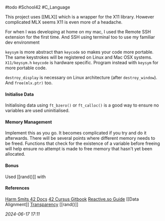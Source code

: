 #todo #School42 #C_Language 

This project uses [[MLX]] which is a wrapper for the X11 library. However complicated MLX seems X11 is even more of a headache.

For when I was developing at home on my mac, I used the Remote SSH extension for the first time. And SSH using terminal too to use my familiar dev environment

`keysym` is more abstract than `keycode` so makes your code more portable. The same keystrokes will be registered on Linux and Mac OSX systems.
`X11/keysym.h`
`keycode` is hardware specific. Program instead with `keysym` for more portable code.

`destroy_display` is necessary on Linux architecture (after `destroy_window`). And `free(mlx.ptr)` too.
#### Initialise Data
Initialising data using `ft_bzero()` or `ft_calloc()` is a good way to ensure no variables are used uninitialised. 
#### Memory Management
Implement this as you go. It becomes complicated if you try and do it afterwards. There will be several points where different memory needs to be freed. Functions that check for the existence of a variable before freeing will help ensure no attempt is made to free memory that hasn't yet been allocated.

#### Bonus
Used [[rand()]] with 
#### References
[Harm Smits 42 Docs](https://harm-smits.github.io/42docs/libs/minilibx/introduction.html)
[42 Cursus Gitbook](https://42-cursus.gitbook.io/guide/rank-02/so_long/understand-so_long)
[Reactive.so Guide](https://reactive.so/post/42-a-comprehensive-guide-to-so_long)
[[Data Alignment]]
[Transparency](https://pulgamecanica.herokuapp.com/posts/mlx-transparency)
[[rand()]]

_2024-06-17 17:11_